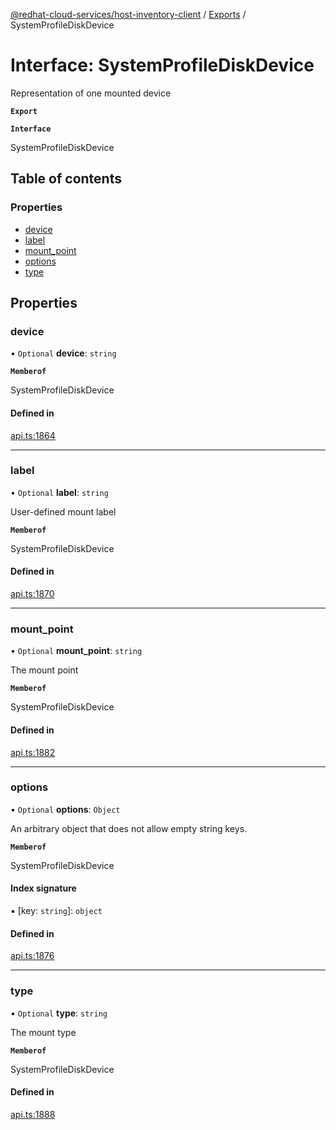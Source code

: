 [@redhat-cloud-services/host-inventory-client](../README.md) / [Exports](../modules.md) / SystemProfileDiskDevice

# Interface: SystemProfileDiskDevice

Representation of one mounted device

**`Export`**

**`Interface`**

SystemProfileDiskDevice

## Table of contents

### Properties

- [device](SystemProfileDiskDevice.md#device)
- [label](SystemProfileDiskDevice.md#label)
- [mount\_point](SystemProfileDiskDevice.md#mount_point)
- [options](SystemProfileDiskDevice.md#options)
- [type](SystemProfileDiskDevice.md#type)

## Properties

### device

• `Optional` **device**: `string`

**`Memberof`**

SystemProfileDiskDevice

#### Defined in

[api.ts:1864](https://github.com/RedHatInsights/javascript-clients/blob/master/packages/host-inventory/api.ts#L1864)

___

### label

• `Optional` **label**: `string`

User-defined mount label

**`Memberof`**

SystemProfileDiskDevice

#### Defined in

[api.ts:1870](https://github.com/RedHatInsights/javascript-clients/blob/master/packages/host-inventory/api.ts#L1870)

___

### mount\_point

• `Optional` **mount\_point**: `string`

The mount point

**`Memberof`**

SystemProfileDiskDevice

#### Defined in

[api.ts:1882](https://github.com/RedHatInsights/javascript-clients/blob/master/packages/host-inventory/api.ts#L1882)

___

### options

• `Optional` **options**: `Object`

An arbitrary object that does not allow empty string keys.

**`Memberof`**

SystemProfileDiskDevice

#### Index signature

▪ [key: `string`]: `object`

#### Defined in

[api.ts:1876](https://github.com/RedHatInsights/javascript-clients/blob/master/packages/host-inventory/api.ts#L1876)

___

### type

• `Optional` **type**: `string`

The mount type

**`Memberof`**

SystemProfileDiskDevice

#### Defined in

[api.ts:1888](https://github.com/RedHatInsights/javascript-clients/blob/master/packages/host-inventory/api.ts#L1888)

